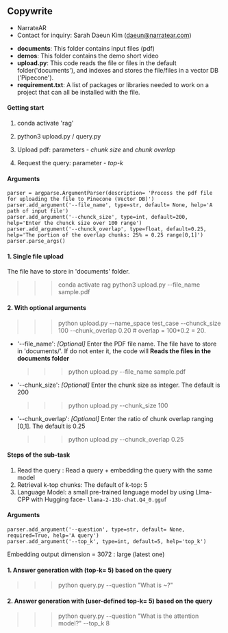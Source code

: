 ## Copywrite
* NarrateAR
* Contact for inquiry: Sarah Daeun Kim (daeun@narratear.com)

- **documents**: This folder contains input files (pdf)
- **demos**: This folder contains the demo short video
- **upload.py**: This code reads the file or files in the default folder('documents'), and indexes and stores the file/files in a vector DB ('Pipecone').
- **requirement.txt**: A list of packages or libraries needed to work on a project that can all be installed with the file.


#### Getting start
1. conda activate 'rag'
2. python3 upload.py / query.py

1. Upload pdf: parameters - *chunk size* and *chunk overlap*
2. Request the query: parameter -  *top-k*

#### Arguments
    parser = argparse.ArgumentParser(description= 'Process the pdf file for uploading the file to Pinecone (Vector DB)')
    parser.add_argument('--file_name', type=str, default= None, help='A path of input file')
    parser.add_argument('--chunck_size', type=int, default=200, help='Enter the chunck size over 100 range')
    parser.add_argument('--chunck_overlap', type=float, default=0.25, help='The portion of the overlap chunks: 25% = 0.25 range[0,1]')
    parser.parse_args()

#### 1. Single file upload
The file have to store in 'documents' folder.

>>> conda activate rag
>>> python3 upload.py --file_name sample.pdf

#### 2. With optional arguments
 
>>> python upload.py --name_space test_case --chunck_size 100 --chunk_overlap 0.20 # overlap = 100*0.2 = 20.

* '--file_name': *[Optional]* Enter the PDF file name. The file have to store in 'documents/'.  If do not enter it, the code will **Reads the files in the documents folder**

    >>> python upload.py --file_name sample.pdf

* '--chunk_size': *[Optional]* Enter the chunk size as integer. The default is 200

    >>> python upload.py --chunk_size 100

* '--chunk_overlap': *[Optional]* Enter the ratio of chunk overlap ranging [0,1]. The default is 0.25
 
    >>> python upload.py --chunck_overlap 0.25


#### Steps of the sub-task
1. Read the query : Read a query + embedding the query with the same model
2. Retrieval k-top chunks: The default of k-top: 5
3. Language Model: a small pre-trained language model by using Llma-CPP with Hugging face- `llama-2-13b-chat.Q4_0.gguf`


#### Arguments
    parser.add_argument('--question', type=str, default= None, required=True, help='A query')
    parser.add_argument('--top_k', type=int, default=5, help='top_k')
Embedding output dimension = 3072 : large (latest one)
#### 1. Answer generation with (top-k= 5) based on the query
>>> python query.py --question "What is ~?"

#### 2. Answer generation with (user-defined top-k= 5) based on the query
>>> python query.py --question "What is the attention model?" --top_k 8
